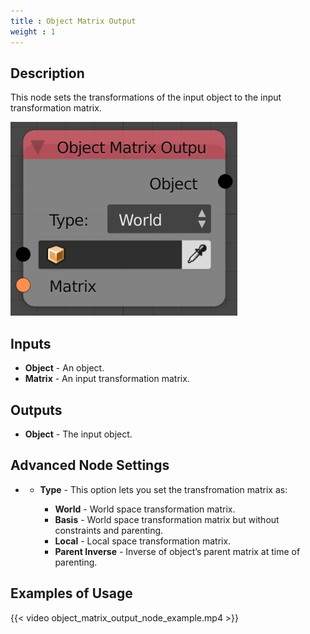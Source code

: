 ```yaml
---
title : Object Matrix Output
weight : 1
---
```


## Description

This node sets the transformations of the input object to the input
transformation matrix.

![image](matrix_output_node.png)

## Inputs

  - **Object** - An object.
  - **Matrix** - An input transformation matrix.

## Outputs

  - **Object** - The input object.

## Advanced Node Settings

  -   - **Type** - This option lets you set the transfromation matrix
        as:
        
          - **World** - World space transformation matrix.
          - **Basis** - World space transformation matrix but without
            constraints and parenting.
          - **Local** - Local space transformation matrix.
          - **Parent Inverse** - Inverse of object’s parent matrix at
            time of parenting.

## Examples of Usage

{{< video object_matrix_output_node_example.mp4 >}}
